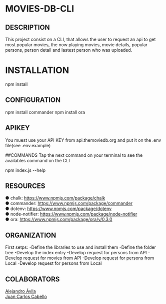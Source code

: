 # MOVIES-DB-CLI

## DESCRIPTION
This project consist on a CLI, that allows the user to request an api to get most popular movies, the now playing movies, movie details, popular persons, person detail and lastest person who was uploaded.

# INSTALLATION
npm install

## CONFIGURATION
npm install commander
npm install ora

## APIKEY
You muest use your API KEY from api.themoviedb.org and put it on the .env file(see .env.example)

##COMMANDS
Tap the next command on your terminal to see the availables command on the CLI

npm index.js --help

## RESOURCES

● chalk: <a>https://www.npmjs.com/package/chalk</a><br>
● commander: <a>https://www.npmjs.com/package/commander</a><br>
● dotenv: <a>https://www.npmjs.com/package/dotenv</a><br>
● node-notifier: <a>https://www.npmjs.com/package/node-notifier</a><br>
● ora: <a>https://www.npmjs.com/package/ora/v/0.3.0</a><br>

## ORGANIZATION

First setps:
-Define the libraries to use and install them
-Define the folder tree 
-Develop the index entry
-Develop request for persons from API
-Develop request for movies from API
-Develop request for persons from Local
-Develop request for persons from Local

## COLABORATORS
<a href="https://github.com/alejandroaperez1994g">Alejandro Ávila</a><br>
<a href="https://github.com/JcarlosCabello1991">Juan Carlos Cabello</a><br>
